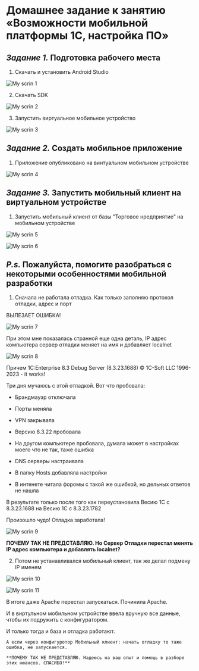 # **Домашнее задание к занятию «Возможности мобильной платформы 1С, настройка ПО»**

## _Задание 1._ **Подготовка рабочего места**

1. Скачать и установить Android Studio

![My scrin 1](http://dl3.joxi.net/drive/2023/11/27/0055/3282/3628242/42/9a0bd61e2a.jpg)

2. Скачать SDK
 
![My scrin 2](http://dl4.joxi.net/drive/2023/11/27/0055/3282/3628242/42/c6377ef0c4.jpg)

3. Запустить виртуальное мобильное устройство
 
![My scrin 3](http://dl4.joxi.net/drive/2023/11/27/0055/3282/3628242/42/6c480976bc.jpg)


## _Задание 2._ **Создать мобильное приложение**

1. Приложение опубликовано на винтуальном мобильном устройстве

![My scrin 4](http://dl3.joxi.net/drive/2023/11/28/0055/3282/3628242/42/30c809e3eb.jpg)

## _Задание 3._ **Запустить мобильный клиент на виртуальном устройстве**

1. Запустить мобильный клиент от базы "Торговое нредприятие" на мобильном устройстве

![My scrin 5](http://dl4.joxi.net/drive/2023/11/30/0055/3282/3628242/42/ac73b22660.jpg)

![My scrin 6](http://dl4.joxi.net/drive/2023/11/30/0055/3282/3628242/42/03e7f1d372.jpg)


## _P.s._ **Пожалуйста, помогите разобраться с некоторыми особенностями мобильной разработки**

1. Сначала не работала отладка. Как только заполняю протокол отладки, адрес и порт

ВЫЛЕЗАЕТ ОШИБКА!

![My scrin 7](http://dl4.joxi.net/drive/2023/11/30/0055/3282/3628242/42/57f428104f.jpg)

При этом мне показалась странной еще одна деталь, IP адрес компьютера сервер отладки меняет на имя и добавляет localnet

![My scrin 8](http://dl3.joxi.net/drive/2023/11/30/0055/3282/3628242/42/3f33a0be9b.jpg)

Причем 1C:Enterprise 8.3 Debug Server (8.3.23.1688) © 1C-Soft LLC 1996-2023 - it works!

Три дня мучаюсь с этой отладкой. Вот что пробовала:
   
   - Брандмауэр отключала
  
   - Порты меняла
   
   - VPN закрывала
  
   - Версию 8.3.22 пробовала
  
   - На другом компьютере пробовала, думала может в настройках моего что не так, таже ошибка
  
   - DNS серверы настраивала
  
   - В папку Hosts добавляла настройки
  
   - В интенете читала форомы с такой же ошибкой, но дельных ответов не нашла
  
  В результате только после того как переустановила Весию 1С с 8.3.23.1688 на Весию 1С с 8.3.23.1782

  Произошло чудо! Отладка заработала!

  ![My scrin 9](http://dl3.joxi.net/drive/2023/11/30/0055/3282/3628242/42/e121c97b28.jpg)

  **ПОЧЕМУ ТАК НЕ ПРЕДСТАВЛЯЮ. Но Сервер Отладки перестал менять IP адрес компьютера и добавлять localnet?**


  2. Потом не устанавливался мобильный клиент, так же делал подмену IP именем
   
   ![My scrin 10](http://dl4.joxi.net/drive/2023/11/30/0055/3282/3628242/42/360e96f9d4.jpg)

   ![My scrin 11](http://dl3.joxi.net/drive/2023/11/30/0055/3282/3628242/42/b3af649b10.jpg)

   В итоге даже Apache перестал запускаться. Починила Apache. 
   
   И в виртульном мобильном устройстве ввела вручную все данные, чтобы их подружить с конфигуратором. 
   
   И только тогда и база и отладка работают.
   
    А если через конфигуротор Мобильный клиент: начать отладку то таже ошибка, не запускается.

    **ПОЧЕМУ ТАК НЕ ПРЕДСТАВЛЯЮ. Надеюсь на ваш опыт и помощь в разборе этих нюансов. СПАСИБО!**
